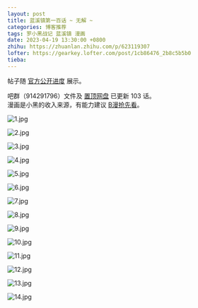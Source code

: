 ```yaml
---
layout: post
title: 蓝溪镇第一百话 ~ 无解 ~
categories: 博客推荐
tags: 罗小黑战记 蓝溪镇 漫画
date: 2023-04-19 13:30:00 +0800
zhihu: https://zhuanlan.zhihu.com/p/623119307
lofter: https://gearkey.lofter.com/post/1cb86476_2b8c5b5b0
tieba: 
---
```


帖子随 [官方公开进度](https://weibo.com/2019071187/MCwxLfqqK) 展示。

吧群（914291796）文件及 [置顶网盘](https://tieba.baidu.com/p/8289746025) 已更新 103 话。  
漫画是小黑的收入来源，有能力建议 [B漫抢先看](https://manga.bilibili.com/detail/mc26551)。

![1.jpg](https://s2.loli.net/2023/04/19/p1lGV4SZyJoeKnu.jpg)

![2.jpg](https://s2.loli.net/2023/04/19/vLAogjalOSIdR2e.jpg)

![3.jpg](https://s2.loli.net/2023/04/19/EK9QTat2csP8l5u.jpg)

![4.jpg](https://s2.loli.net/2023/04/19/5DOox1eS6mEhawN.jpg)

![5.jpg](https://s2.loli.net/2023/04/19/tR1TKWN9XQGkV5z.jpg)

![6.jpg](https://s2.loli.net/2023/04/19/9G5qHmi4Dr7Sk3L.jpg)

![7.jpg](https://s2.loli.net/2023/04/19/fkW5zEnTRPXqyHM.jpg)

![8.jpg](https://s2.loli.net/2023/04/19/SueiQdYPzDlW8sF.jpg)

![9.jpg](https://s2.loli.net/2023/04/19/OJXeRhfPgcrmWtx.jpg)

![10.jpg](https://s2.loli.net/2023/04/19/EMZSNYf3ODjUhRb.jpg)

![11.jpg](https://s2.loli.net/2023/04/19/4kcNdm6CDzBlMb7.jpg)

![12.jpg](https://s2.loli.net/2023/04/19/hAZy9pJnvqBcdxL.jpg)

![13.jpg](https://s2.loli.net/2023/04/19/FpJ6v387z4PyTqS.jpg)

![14.jpg](https://s2.loli.net/2023/04/19/NILctud9gES6WPs.jpg)